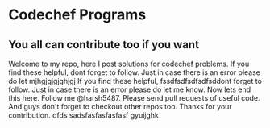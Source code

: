 # Codechef Programs
## You all can contribute too if you want
Welcome to my repo, here I post solutions for codechef problems.
If you find these helpful, dont forget to follow.
Just in case there is an error please do let mjhgjgjgjghjgj
If you find these helpful, fssdfsdfsdfsdfsddont forget to follow.
Just in case there is an error please do let me know.
Now lets end this here.
Follow me @harsh5487.
Please send pull requests of useful code.
And guys don't forget to checkout other repos too.
Thanks for your contribution.
dfds
sadsfasfasfasfasf
gyuijghk